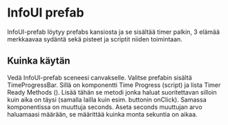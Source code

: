 # InfoUI prefab
InfoUI-prefab löytyy prefabs kansiosta ja se sisältää timer palkin, 3 elämää merkkaavaa sydäntä sekä pisteet ja scriptit niiden toimintaan.

## Kuinka käytän
Vedä InfoUI-prefab sceneesi canvakselle. Valitse prefabin sisältä TimeProgressBar. Sillä on komponentti Time Progress (script) ja lista Timer Ready Methods (). Lisää tähän se metodi jonka haluat suoritettavan silloin kuin aika on täysi (samalla lailla kuin esim. buttonin onClick). Samassa komponentissa on muuttuja seconds. Aseta seconds muuttujan arvo haluamaasi määrään, se määrittää kuinka monta sekuntia on aikaa.